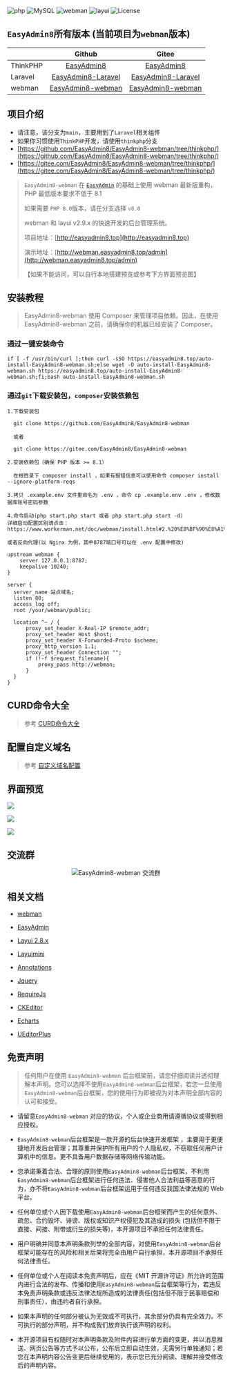 <p>
<span><img src="https://img.shields.io/badge/php-%3E=8.1.0-brightgreen.svg?maxAge=2592000&amp;" alt="php"></span>
<span><img src="https://img.shields.io/badge/mysql-%3E=5.7-brightgreen.svg?maxAge=2592000&amp;color=blue" alt="MySQL"></span>
<span><img src="https://img.shields.io/badge/webman-%3E=1.5.0-brightgreen.svg?maxAge=2592000" alt="webman"></span>
<span><img src="https://img.shields.io/badge/layui-%3E=2.9.0-brightgreen.svg?maxAge=2592000&amp;color=critical" alt="layui"></span>
<span><img src="https://img.shields.io/badge/license-MIT-green?maxAge=2592000&amp;color=yellow" alt="License"></span>
</p>

## `EasyAdmin8`所有版本 (当前项目为`webman`版本)

|          |                                 Github                                 |                                 Gitee                                 |
|----------|:----------------------------------------------------------------------:|:---------------------------------------------------------------------:|
| ThinkPHP |         [EasyAdmin8](https://github.com/EasyAdmin8/EasyAdmin8)         |         [EasyAdmin8](https://gitee.com/EasyAdmin8/EasyAdmin8)         |
| Laravel  | [EasyAdmin8-Laravel](https://github.com/EasyAdmin8/EasyAdmin8-Laravel) | [EasyAdmin8-Laravel](https://gitee.com/EasyAdmin8/EasyAdmin8-Laravel) |
| webman   |  [EasyAdmin8-webman](https://github.com/EasyAdmin8/EasyAdmin8-webman)  |  [EasyAdmin8-webman](https://gitee.com/EasyAdmin8/EasyAdmin8-webman)  |

## 项目介绍

- 请注意，该分支为`main`，主要用到了`Laravel`相关组件
- 如果你习惯使用`ThinkPHP`开发，请使用`thinkphp`分支
- [https://github.com/EasyAdmin8/EasyAdmin8-webman/tree/thinkphp/](https://github.com/EasyAdmin8/EasyAdmin8-webman/tree/thinkphp/)
- [https://gitee.com/EasyAdmin8/EasyAdmin8-webman/tree/thinkphp/](https://gitee.com/EasyAdmin8/EasyAdmin8-webman/tree/thinkphp/)

> `EasyAdmin8-webman` 在 [`EasyAdmin`](https://gitee.com/zhongshaofa/easyadmin) 的基础上使用 webman 最新版重构，PHP 最低版本要求不低于 8.1
>
> 如果需要 `PHP 8.0`版本，请在分支选择 `v8.0`
>
> webman 和 layui v2.9.x 的快速开发的后台管理系统。
>
> 项目地址：[http://easyadmin8.top](http://easyadmin8.top)
>
> 演示地址：[http://webman.easyadmin8.top/admin](http://webman.easyadmin8.top/admin)
>
>【如果不能访问，可以自行本地搭建预览或参考下方界面预览图】

## 安装教程

> EasyAdmin8-webman 使用 Composer 来管理项目依赖。因此，在使用 EasyAdmin8-webman 之前，请确保你的机器已经安装了 Composer。

### 通过一键安装命令

```
if [ -f /usr/bin/curl ];then curl -sSO https://easyadmin8.top/auto-install-EasyAdmin8-webman.sh;else wget -O auto-install-EasyAdmin8-webman.sh https://easyadmin8.top/auto-install-EasyAdmin8-webman.sh;fi;bash auto-install-EasyAdmin8-webman.sh
```

### 通过`git`下载安装包，`composer`安装依赖包

```
1.下载安装包

  git clone https://github.com/EasyAdmin8/EasyAdmin8-webman

  或者

  git clone https://gitee.com/EasyAdmin8/EasyAdmin8-webman

2.安装依赖包（确保 PHP 版本 >= 8.1）

  在根目录下 composer install ，如果有报错信息可以使用命令 composer install --ignore-platform-reqs
  
3.拷贝 .example.env 文件重命名为 .env ，命令 cp .example.env .env ，修改数据库账号密码参数

4.命令启动(php start.php start 或者 php start.php start -d)
详细启动配置区别请点击：https://www.workerman.net/doc/webman/install.html#2.%20%E8%BF%90%E8%A1%8C

或者反向代理(以 Nginx 为例，其中8787端口号可以在 .env 配置中修改)
  
upstream webman {
    server 127.0.0.1:8787;
    keepalive 10240;
}

server {
  server_name 站点域名;
  listen 80;
  access_log off;
  root /your/webman/public;

  location ^~ / {
      proxy_set_header X-Real-IP $remote_addr;
      proxy_set_header Host $host;
      proxy_set_header X-Forwarded-Proto $scheme;
      proxy_http_version 1.1;
      proxy_set_header Connection "";
      if (!-f $request_filename){
          proxy_pass http://webman;
      }
  }
}

```

## CURD命令大全

> 参考 [CURD命令大全](CURD.md)

## 配置自定义域名

> 参考 [自定义域名配置](CUSTOM_DOMAIN.md)

## 界面预览

![](public/static/common/images/easyadmin8-01.png)

![](public/static/common/images/easyadmin8-02.png)

![](public/static/common/images/easyadmin8-03.png)

## 交流群

<center>

![EasyAdmin8-webman 交流群](public/static/common/images/EasyAdmin8-webman.png)

</center>

## 相关文档

* [webman](https://www.workerman.net/doc/webman/README.html)

* [EasyAdmin](http://easyadmin.99php.cn/docs)

* [Layui 2.8.x](https://layui.dev/docs/2.8/)

* [Layuimini](https://github.com/zhongshaofa/layuimini)

* [Annotations](https://github.com/doctrine/annotations)

* [Jquery](https://github.com/jquery/jquery)

* [RequireJs](https://github.com/requirejs/requirejs)

* [CKEditor](https://github.com/ckeditor/ckeditor4)

* [Echarts](https://github.com/apache/incubator-echarts)

* [UEditorPlus](https://github.com/modstart-lib/ueditor-plus)

## 免责声明

> 任何用户在使用 `EasyAdmin8-webman` 后台框架前，请您仔细阅读并透彻理解本声明。您可以选择不使用`EasyAdmin8-webman`后台框架，若您一旦使用`EasyAdmin8-webman`后台框架，您的使用行为即被视为对本声明全部内容的认可和接受。

* 请留意`EasyAdmin8-webman` 对应的协议，个人或企业商用请遵循协议或得到相应授权。

* `EasyAdmin8-webman`后台框架是一款开源的后台快速开发框架 ，主要用于更便捷地开发后台管理；其尊重并保护所有用户的个人隐私权，不窃取任何用户计算机中的信息。更不具备用户数据存储等网络传输功能。

* 您承诺秉着合法、合理的原则使用`EasyAdmin8-webman`后台框架，不利用`EasyAdmin8-webman`后台框架进行任何违法、侵害他人合法利益等恶意的行为，亦不将`EasyAdmin8-webman`后台框架运用于任何违反我国法律法规的 Web 平台。

* 任何单位或个人因下载使用`EasyAdmin8-webman`后台框架而产生的任何意外、疏忽、合约毁坏、诽谤、版权或知识产权侵犯及其造成的损失 (包括但不限于直接、间接、附带或衍生的损失等)，本开源项目不承担任何法律责任。

* 用户明确并同意本声明条款列举的全部内容，对使用`EasyAdmin8-webman`后台框架可能存在的风险和相关后果将完全由用户自行承担，本开源项目不承担任何法律责任。

* 任何单位或个人在阅读本免责声明后，应在《MIT 开源许可证》所允许的范围内进行合法的发布、传播和使用`EasyAdmin8-webman`后台框架等行为，若违反本免责声明条款或违反法律法规所造成的法律责任(包括但不限于民事赔偿和刑事责任），由违约者自行承担。

* 如果本声明的任何部分被认为无效或不可执行，其余部分仍具有完全效力。不可执行的部分声明，并不构成我们放弃执行该声明的权利。

* 本开源项目有权随时对本声明条款及附件内容进行单方面的变更，并以消息推送、网页公告等方式予以公布，公布后立即自动生效，无需另行单独通知；若您在本声明内容公告变更后继续使用的，表示您已充分阅读、理解并接受修改后的声明内容。

